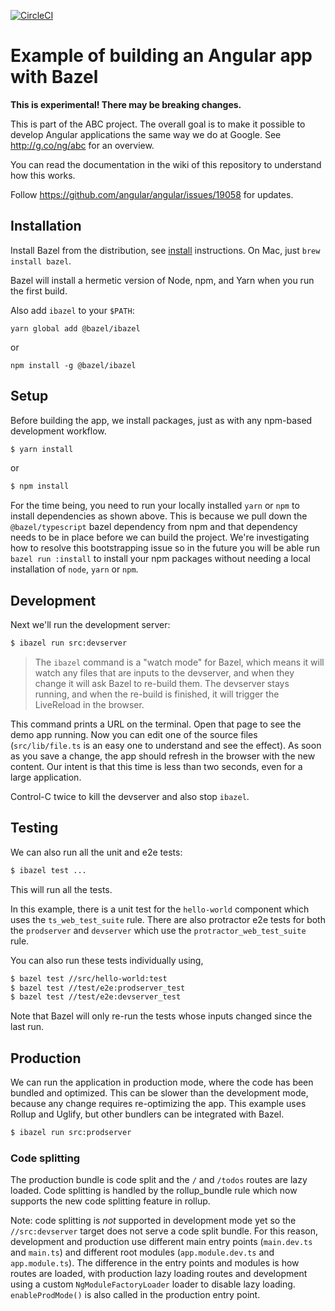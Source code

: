 [![CircleCI](https://circleci.com/gh/alexeagle/angular-bazel-example.svg?style=svg)](https://circleci.com/gh/alexeagle/angular-bazel-example)

# Example of building an Angular app with Bazel

**This is experimental! There may be breaking changes.**

This is part of the ABC project. The overall goal is to make it possible to
develop Angular applications the same way we do at Google.
See http://g.co/ng/abc for an overview.

You can read the documentation in the wiki of this repository to understand how
this works.

Follow https://github.com/angular/angular/issues/19058 for updates.

## Installation

Install Bazel from the distribution, see [install] instructions.
On Mac, just `brew install bazel`.

Bazel will install a hermetic version of Node, npm, and Yarn when
you run the first build.

[install]: https://bazel.build/versions/master/docs/install.html

Also add `ibazel` to your `$PATH`:

```
yarn global add @bazel/ibazel
```

or

```
npm install -g @bazel/ibazel
```

## Setup

Before building the app, we install packages, just as with any npm-based development workflow.

```bash
$ yarn install
```

or 

```bash
$ npm install
```

For the time being, you need to run your locally installed `yarn` or `npm` to install dependencies
as shown above. This is because we pull down the `@bazel/typescript` bazel dependency from npm and
that dependency needs to be in place before we can build the project. We're investigating
how to resolve this bootstrapping issue so in the future you will be able run `bazel run :install` to
install your npm packages without needing a local installation of `node`, `yarn` or `npm`.

## Development

Next we'll run the development server:

```bash
$ ibazel run src:devserver
```

> The `ibazel` command is a "watch mode"
> for Bazel, which means it will watch any files that are inputs to the devserver,
> and when they change it will ask Bazel to re-build them. The devserver stays
> running, and when the re-build is finished, it will trigger the LiveReload in
> the browser.

This command prints a URL on the terminal. Open that page to see the demo app
running. Now you can edit one of the source files (`src/lib/file.ts` is an easy
one to understand and see the effect). As soon as you save a change, the app
should refresh in the browser with the new content. Our intent is that this time
is less than two seconds, even for a large application.

Control-C twice to kill the devserver and also stop `ibazel`.

## Testing

We can also run all the unit and e2e tests:

```bash
$ ibazel test ...
```

This will run all the tests.

In this example, there is a unit test for the `hello-world` component which uses
the `ts_web_test_suite` rule. There are also protractor e2e tests for both the
`prodserver` and `devserver` which use the `protractor_web_test_suite` rule.

You can also run these tests individually using,

```bash
$ bazel test //src/hello-world:test
$ bazel test //test/e2e:prodserver_test
$ bazel test //test/e2e:devserver_test
```

Note that Bazel will only re-run the tests whose inputs changed since the last run.

## Production

We can run the application in production mode, where the code has been bundled
and optimized. This can be slower than the development mode, because any change
requires re-optimizing the app. This example uses Rollup and Uglify, but other
bundlers can be integrated with Bazel.

```bash
$ ibazel run src:prodserver
```

### Code splitting

The production bundle is code split and the `/` and `/todos` routes
are lazy loaded. Code splitting is handled by the rollup_bundle rule
which now supports the new code splitting feature in rollup.

Note: code splitting is _not_ supported in development mode yet so the 
`//src:devserver` target does not serve a code split bundle. For this
reason, development and production use different main entry points
(`main.dev.ts` and `main.ts`) and different root modules
(`app.module.dev.ts` and `app.module.ts`). The difference in
the entry points and modules is how routes are loaded, with production
lazy loading routes and development using a custom `NgModuleFactoryLoader`
loader to disable lazy loading. `enableProdMode()` is
also called in the production entry point.

